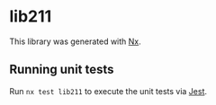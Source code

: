 # lib211

This library was generated with [Nx](https://nx.dev).


## Running unit tests

Run `nx test lib211` to execute the unit tests via [Jest](https://jestjs.io).


